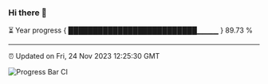 ### Hi there 👋

⏳ Year progress { ██████████████████████████▁▁▁▁ } 89.73 %

---

⏰ Updated on Fri, 24 Nov 2023 12:25:30 GMT

![Progress Bar CI](https://github.com/liununu/liununu/workflows/Progress%20Bar%20CI/badge.svg)
